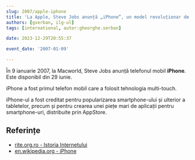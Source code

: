 ```yaml
---
slug: 2007/apple-iphone
title: 'La Apple, Steve Jobs anunță „iPhone”, un model revoluționar de telefon mobil'
authors: [gserban, ilg-ul]
tags: [international, autor:gheorghe.serban]

date: 2023-12-29T20:55:37

event_date: '2007-01-09'

---
```


În 9 ianuarie 2007, la Macworld, Steve Jobs anunță telefonul mobil **iPhone**.
Este disponibil din 29 iunie.

<!-- truncate -->

iPhone a fost primul telefon mobil care a folosit tehnologia multi-touch.

iPhone-ul a fost creditat pentru popularizarea smartphone-ului și ulterior
a tabletelor, precum și pentru crearea unei piețe mari de aplicații
pentru smartphone-uri, distribuite prin AppStore.

## Referințe

- [rite.org.ro - Istoria Internetului](https://rite.org.ro/istoria-internetului/)
- [en.wikipedia.org - iPhone](https://en.wikipedia.org/wiki/IPhone)
